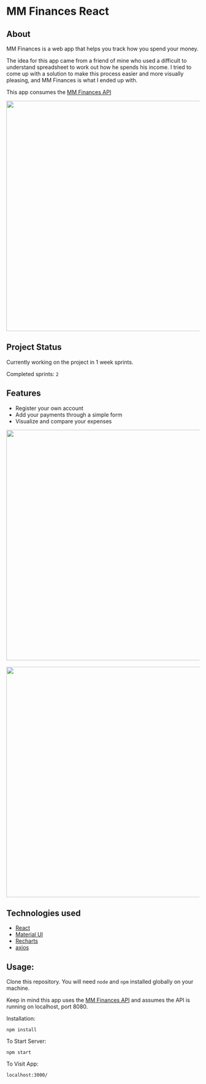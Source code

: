 # MM Finances React

## About

MM Finances is a web app that helps you track how you spend your money.

The idea for this app came from a friend of mine who used a difficult to understand spreadsheet to work out how he spends his income. I tried to come up with a solution to make this process easier and more visually pleasing, and MM Finances is what I ended up with.

This app consumes the <a href="https://github.com/bobel95/mihmih-finances-api">MM Finances API</a>

<p align="center">
    <img src="https://i.imgur.com/dxuZoQU.png" width="600"/>
</p>

## Project Status

Currently working on the project in 1 week sprints.

Completed sprints: `2`

## Features

* Register your own account
* Add your payments through a simple form
* Visualize and compare your expenses

<p align="center">
    <img src="https://i.imgur.com/sHekbaO.png" width="600"/>
    <br/><br/>
    <img src="https://i.imgur.com/m90VgDI.png" width="600"/>
</p>


## Technologies used

* <a href="https://github.com/facebook/react">React</a>
* <a href="https://github.com/mui-org/material-ui">Material UI</a>
* <a href="https://github.com/recharts/recharts">Recharts</a>
* <a href="https://github.com/axios/axios">axios</a>

## Usage:

Clone this repository. You will need `node` and `npm` installed globally on your machine.

Keep in mind this app uses the <a href="https://github.com/bobel95/mihmih-finances-api">MM Finances API</a> and assumes 
the API is running on localhost, port 8080.

Installation:

`npm install`

To Start Server:

`npm start`

To Visit App:

`localhost:3000/`  
